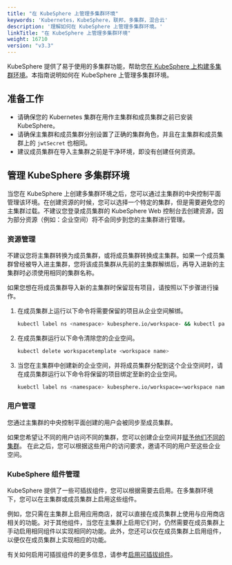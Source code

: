 ```yaml
---
title: "在 KubeSphere 上管理多集群环境"
keywords: 'Kubernetes，KubeSphere，联邦，多集群，混合云'
description: '理解如何在 KubeSphere 上管理多集群环境。'
linkTitle: "在 KubeSphere 上管理多集群环境"
weight: 16710
version: "v3.3"
---
```


KubeSphere 提供了易于使用的多集群功能，帮助您[在 KubeSphere 上构建多集群环境](../../../multicluster-management/)。本指南说明如何在 KubeSphere 上管理多集群环境。

## 准备工作

- 请确保您的 Kubernetes 集群在用作主集群和成员集群之前已安装 KubeSphere。
- 请确保主集群和成员集群分别设置了正确的集群角色，并且在主集群和成员集群上的 `jwtSecret` 也相同。
- 建议成员集群在导入主集群之前是干净环境，即没有创建任何资源。


## 管理 KubeSphere 多集群环境

当您在 KubeSphere 上创建多集群环境之后，您可以通过主集群的中央控制平面管理该环境。在创建资源的时候，您可以选择一个特定的集群，但是需要避免您的主集群过载。不建议您登录成员集群的 KubeSphere Web 控制台去创建资源，因为部分资源（例如：企业空间）将不会同步到您的主集群进行管理。

### 资源管理

不建议您将主集群转换为成员集群，或将成员集群转换成主集群。如果一个成员集群曾经被导入进主集群，您将该成员集群从先前的主集群解绑后，再导入进新的主集群时必须使用相同的集群名称。

如果您想在将成员集群导入新的主集群时保留现有项目，请按照以下步骤进行操作。

1. 在成员集群上运行以下命令将需要保留的项目从企业空间解绑。

   ```bash
   kubectl label ns <namespace> kubesphere.io/workspace- && kubectl patch ns <namespace>   -p '{"metadata":{"ownerReferences":[]}}' --type=merge
   ```

2. 在成员集群运行以下命令清除您的企业空间。

   ```bash
   kubectl delete workspacetemplate <workspace name>
   ```

3. 当您在主集群中创建新的企业空间，并将成员集群分配到这个企业空间时，请在成员集群运行以下命令将保留的项目绑定至新的企业空间。

   ```bash
   kuebctl label ns <namespace> kubesphere.io/workspace=<workspace name>
   ```

### 用户管理

您通过主集群的中央控制平面创建的用户会被同步至成员集群。

如果您希望让不同的用户访问不同的集群，您可以创建企业空间并[赋予他们不同的集群](../../../cluster-administration/cluster-settings/cluster-visibility-and-authorization/)。 在此之后，您可以根据这些用户的访问要求，邀请不同的用户至这些企业空间。

### KubeSphere 组件管理

KubeSphere 提供了一些可插拔组件，您可以根据需要去启用。在多集群环境下，您可以在主集群或成员集群上启用这些组件。

例如，您只需在主集群上启用应用商店，就可以直接在成员集群上使用与应用商店相关的功能。对于其他组件，当您在主集群上启用它们时，仍然需要在成员集群上手动启用相同组件以实现相同的功能。此外，您还可以仅在成员集群上启用组件，以便仅在成员集群上实现相应的功能。

有关如何启用可插拔组件的更多信息，请参考[启用可插拔组件](../../../pluggable-components/)。

